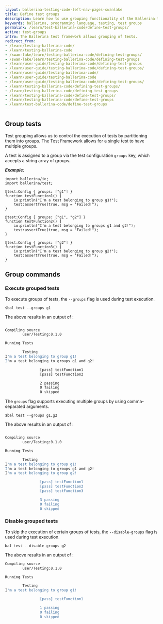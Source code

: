 ```yaml
---
layout: ballerina-testing-code-left-nav-pages-swanlake
title: Define test groups
description: Learn how to use grouping functionality of the Ballerina test framework.
keywords: ballerina, programming language, testing, test groups
permalink: /learn/test-ballerina-code/define-test-groups/
active: test-groups
intro: The Ballerina test framework allows grouping of tests.
redirect_from:
- /learn/testing-ballerina-code/
- /learn/testing-ballerina-code
- /swan-lake/learn/testing-ballerina-code/defining-test-groups/
- /swan-lake/learn/testing-ballerina-code/defining-test-groups
- /learn/user-guide/testing-ballerina-code/defining-test-groups
- /learn/user-guide/testing-ballerina-code/defining-test-groups/
- /learn/user-guide/testing-ballerina-code/
- /learn/user-guide/testing-ballerina-code
- /learn/user-guide/testing-ballerina-code/defining-test-groups/
- /learn/testing-ballerina-code/defining-test-groups/
- /learn/testing-ballerina-code/defining-test-groups
- /learn/testing-ballerina-code/define-test-groups/
- /learn/testing-ballerina-code/define-test-groups
- /learn/test-ballerina-code/define-test-groups
---
```


## Group tests
Test grouping allows us to control the execution of tests by partitioning them into groups. The Test Framework allows
for a single test to have multiple groups. 

A test is assigned to a group via the test configuration `groups` key, which accepts a string array of groups. 

***Example:*** 

```ballerina
import ballerina/io;
import ballerina/test;

@test:Config { groups: ["g1"] }
function testFunction1() {
    io:println("I'm a test belonging to group g1!");
    test:assertTrue(true, msg = "Failed!");
}

@test:Config { groups: ["g1", "g2"] }
function testFunction2() {
    io:println("I'm a test belonging to groups g1 and g2!");
    test:assertTrue(true, msg = "Failed!");
}

@test:Config { groups: ["g2"] }
function testFunction3() {
    io:println("I'm a test belonging to group g2!");
    test:assertTrue(true, msg = "Failed!");
}
```

## Group commands

### Execute grouped tests
To execute groups of tests, the `--groups` flag is used during test execution.

```$bal test --groups g1```

The above results in an output of :

```bash

Compiling source
        user/Testing:0.1.0

Running Tests

        Testing
I'm a test belonging to group g1!
I'm a test belonging to groups g1 and g2!

                [pass] testFunction1
                [pass] testFunction2

                2 passing
                0 failing
                0 skipped
```

The `groups` flag supports executing multiple groups by using comma-separated arguments.

```$bal test --groups g1,g2```

The above results in an output of :

```bash

Compiling source
        user/Testing:0.1.0

Running Tests

        Testing
I'm a test belonging to group g1!
I'm a test belonging to groups g1 and g2!
I'm a test belonging to group g2!

                [pass] testFunction1
                [pass] testFunction2
                [pass] testFunction3

                3 passing
                0 failing
                0 skipped
```

### Disable grouped tests

To skip the execution of certain groups of tests, the `--disable-groups` flag is used during test execution.

```bal test --disable-groups g2```

The above results in an output of :

```bash
Compiling source
        user/Testing:0.1.0

Running Tests

        Testing
I'm a test belonging to group g1!

                [pass] testFunction1

                1 passing
                0 failing
                0 skipped
```

